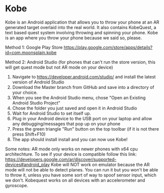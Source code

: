 # Kobe
Kobe is an Android application that allows you to throw your phone at an AR generated target overlaid into the real world. It also contains KobeQuest, a text based quest system involving throwing and spinning your phone. Kobe is an app where you throw your phone because we said so, please.

Method 1: Google Play Store
https://play.google.com/store/apps/details?id=com.moonsplain.kobe

Method 2: Android Studio (for phones that can't run the store version, this will get quest mode but not AR mode on your device)
1. Navigate to https://developer.android.com/studio/ and install the latest version of Android Studio
3. Download the Master branch from GitHub and save into a directory of your choice.
2. When you see the Android Studio menu, chose "Open an Existing Android Studio Project"
3. Chose the folder you just saved and open it in Android Studio
4. Wait for Android Studio to set itself up.
5. Plug in your Android device to the USB port on your laptop and allow any debugging/messages that pop up on your phone
6. Press the green triangle "Run" button on the top toolbar (if it is not there press Shift+F10)
7. The app should install install and you can now use Kobe!

Some notes:
AR mode only works on newer phones with x64 cpu architechture. To see if your device is compatible follow this link:
https://developers.google.com/ar/discover/supported-devices#android_play
Kobe will NOT work on emulator because the AR mode will not be able to detect planes. You can run it but you won't be able to throw it, unless you have some sort of way to spoof sensor input, which we don't.
Kobequest works on all devices with an accelerometer and gyroscope.
